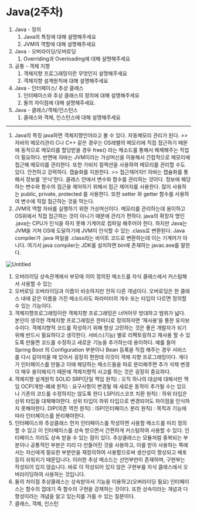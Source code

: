 # Java(2주차)

1. Java - 정의
    1. Java의 특징에 대해 설명해주세요
    2. JVM의 역할에 대해 설명해주세요
2. Java - 오버라이딩/오버로딩
    1. Overriding과 Overloading에 대해 설명해주세요
3. 공통 - 객체 지향
    1. 객체지향 프로그래밍이란 무엇인지 설명해주세요
    2. 객체지향 설계원칙에 대해 설명해주세요
4. Java - 인터페이스/ 추상 클래스
    1. 인터페이스와 추상 클래스의 정의에 대해 설명해주세요
    2. 둘의 차이점에 대해 설명해주세요.
5. Java - 클래스/객체/인스턴스
    1. 클래스와 객체, 인스턴스에 대해 설명해주세요

---

1. Java의 특징
java하면 객체지향언어라고 볼 수 있다.
자동메모리 관리가 된다. >> 자바의 메모리관리
C나 C++ 같은 경우는 OS레벨의 메모리에 직접 접근하기 때문에 동적으로 메모리를 할당받을 경우 free() 라는 메소드를 통해서 해제해주는 작업이 필요하다. 반면에 자바는 JVM이라는 가상머신을 이용해서 간접적으로 메모리에 접근해 메모리를 관리한다. 또한 가비지 컬렉션을 사용하여 메모리를 관리할 수도 있다.
안전하고 강력하다.
캡슐화를 지원한다. >> 접근제어자!!
자바는 캡슐화를 통해서 정보를 ‘은닉’한다. 클래스 안에서 변수와 함수를 관리하는 것이다. 정보에 해당하는 변수와 함수의 접근을 제어하기 위해서 접근 제어자를 사용한다. 많이 사용하는 public, private, protected 를 사용한다. 또한 setter 와 getter 함수를 사용하여 변수에 직접 접근하는 것을 막는다.
2. JVM의 역할
자바를 실행하기 위한 가상머신이다. 메모리를 관리하는데 용이하고 OS위에서 직접 접근하는 것이 아니기 때문에 관리가 편하다. java의 확장자 명인 .java는 CPU가 인식을 하지 못해 기계어로 컴파일 해주어야 한다. 하지만 Java는 JVM을 거쳐 OS에 도달하기에 JVM이 인식할 수 있는 .class로 변환된다. Java compiler가 .java 파일을 .class라는 바이트 코드로 변환하는데 이는 기계어가 아니다. 여기서 java compiler는 JDK를 설치하면 bin에 존재하는 javac.exe를 말한다.

![Untitled](https://s3-us-west-2.amazonaws.com/secure.notion-static.com/59cd4c89-62ac-48e7-b8b2-18c737f312e3/Untitled.png)

1. 오버라이딩
상속관계에서 부모에 이미 정의된 메소드를 자식 클래스에서 커스텀해서 사용할 수 있는 
2. 오버로딩
오버라이딩과 이름이 비슷하지만 전혀 다른 개념이다.
오버로딩은 한 클래스 내에 같은 이름을 가진 메소드라도 파라미터의 개수 또는 타입이 다르면 정의할 수 있는 기능이다.
3. 객체지향프로그래밍이란
객체지향 프로그래밍은 너어어무 방대하고 범위가 넓다. 본인이 생각한 객체지향 프로그래밍은 한마디로 정의하자면 ‘재사용’을 통한 유지보수이다. 객체지향적 코드를 작성하기 위해 항상 고민하는 것은 좋은 개발자가 되기 위해 반드시 필요하다고 생각한다. 서비스(기능) 별로 리팩토링하고 재사용 할 수 있도록 만들면 코드를 수정하고 새로운 기능을 추가하는데 용이하다. 예를 들어 Spring Boot 의 Configuration 부분이나 Bean 등록을 직접 해주는 경우 서비스를 다시 갈아끼울 때 있어서 굉장히 편한데 이것이 객체 지향 프로그래밍이다. 게다가 인터페이스를 만들고 이에 해당하는 메소드들을 따로 분리해주면 추가 삭제 변경이 매우 용이해지기 때문에 객체지향적 사고를 하는 것은 굉장히 중요하다.
4. 객체지향 설계원칙
SOLID
SRP(단일 책임 원칙) : 오직 하나의 대상에 대해서만 책임
OCP(개방-폐쇄 원칙) : 요구사항이 변경될 때 새로운 동작이 추가될 수는 있으나 기존의 코드를 수정하지는 않도록 한다
LSP(리스코프 치환 원칙) : 하위 타입은 상위 타입을 대체해야한다. 상위 타입이 하위 타입으로 변경되어도 차이점을 인식하지 못해야한다.
DIP(의존 역전 원칙) : 
ISP(인터페이스 분리 원칙) : 목적과 기능에 따라 인터페이스를 분리해야한다. 
5. 인터페이스와 추상클래스
먼저 인터페이스를 작성하면 사용할 메소드를 미리 정의할 수 있고 이 인터페이스를 상속 받으면서 간편하게 커스텀하여 사용할 수 있다. 인터페이스 끼리도 상속 받을 수 있는 점이 있다.
추상클래스는 모듈처럼 중복되는 부분이나 공통적인 부분은 미리 다 만들어진 것을 사용하고, 이를 받아 사용하는 쪽에서는 자신에게 필요한 부분만을 재정의하여 사용함으로써 생산성이 향상되고 배포 등이 쉬워지기 때문입니다. 이러한 추상 메소드는 선언부만이 존재하며, 구현부는 작성되어 있지 않습니다. 바로 이 작성되어 있지 않은 구현부를 자식 클래스에서 오버라이딩하여 사용하는 것입니다.
6. 둘의 차이점
추상클래스는 상속받아서 기능을 이용하고(오버라이딩 필요) 인터페이스는 함수의 껍데기 즉 함수의 구현을 강제하는 것이다.
또한 상속이라는 개념과 다향성이라는 개념을 알고 있는지를 가를 수 있는 질문이다.
7. 클래스, 객체, 인스턴